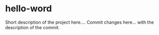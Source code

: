 # hello-word
Short description of the project here....
Commit changes here... with the description of the commit. 
